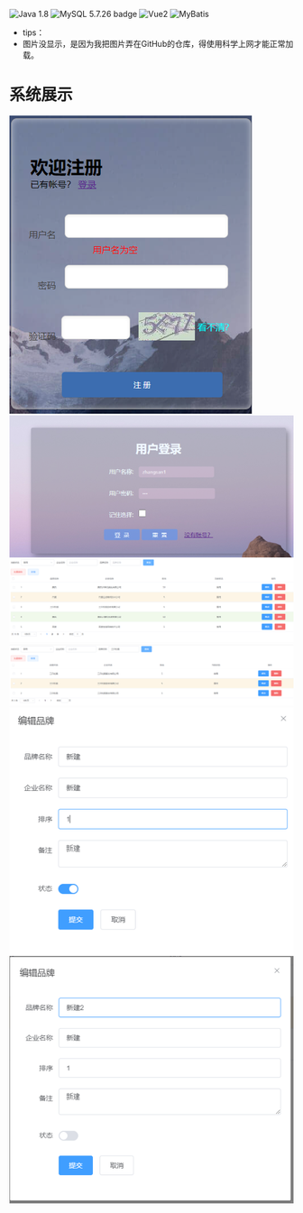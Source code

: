 
![Java 1.8](https://img.shields.io/badge/Java-1.8-blue) ![MySQL 5.7.26 badge](https://img.shields.io/badge/MySQL-5.7.26-blue)    ![Vue2](https://img.shields.io/badge/Vue2-gray)  ![MyBatis](https://img.shields.io/badge/MyBatis-3.5.5-brightgreen)
* tips：
* 图片没显示，是因为我把图片弄在GitHub的仓库，得使用科学上网才能正常加载。
# 系统展示
![image](https://github.com/484869326/dl_brand/blob/main/picture/register.png?raw=true)
![image](https://github.com/484869326/dl_brand/blob/main/picture/login.png?raw=true)
![image](https://github.com/484869326/dl_brand/blob/main/picture/index.png?raw=true)
![image](https://github.com/484869326/dl_brand/blob/main/picture/search.png?raw=true)
![image](https://github.com/484869326/dl_brand/blob/main/picture/insert.png?raw=true)
![image](https://github.com/484869326/dl_brand/blob/main/picture/edit.png?raw=true)

